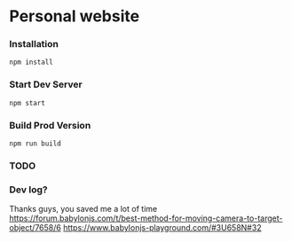 # Personal website

### Installation

```
npm install
```

### Start Dev Server

```
npm start
```

### Build Prod Version

```
npm run build
```

### TODO

### Dev log?

Thanks guys, you saved me a lot of time https://forum.babylonjs.com/t/best-method-for-moving-camera-to-target-object/7658/6
https://www.babylonjs-playground.com/#3U658N#32
